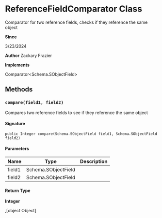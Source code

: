 # ReferenceFieldComparator Class

Comparator for two reference fields, checks if they reference the same object

**Since** 

3/23/2024

**Author** Zackary Frazier

**Implements**

Comparator&lt;Schema.SObjectField&gt;

## Methods
### `compare(field1, field2)`

Compares two reference fields to see if they reference the same object

#### Signature
```apex
public Integer compare(Schema.SObjectField field1, Schema.SObjectField field2)
```

#### Parameters
| Name | Type | Description |
|------|------|-------------|
| field1 | Schema.SObjectField |  |
| field2 | Schema.SObjectField |  |

#### Return Type
**Integer**

,[object Object]